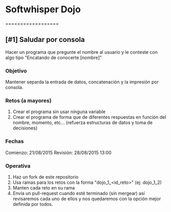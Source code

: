 # Softwhisper Dojo
==================

## [#1] Saludar por consola

Hacer un programa que pregunte el nombre al usuario y le conteste con algo tipo "Encatando de conocerte [nombre]"

### Objetivo
Mantener separda la entrada de datos, concatenación y la impresión por consola.

### Retos (a mayores)
1. Crear el programa sin usar ninguna variable
2. Crear el programa de forma que de diferentes respuestas en función del nombre, momento, etc... (refuerza estructuras de datos y toma de decisiones)

### Fechas
Comienzo: 21/08/2015
Revisión: 28/08/2015 13:00

### Operativa
1. Haz un fork de este repositorio
2. Usa ramas para los retos con la forma "dojo_1_<id_reto>" (ej: dojo_1_2)
3. Manten cada reto en su rama
4. Envía un pull-request cuando esté terminado (sin mergear) así revisaremos cada uno de ellos y nos quedaremos con la opción mejor definida por todos.
